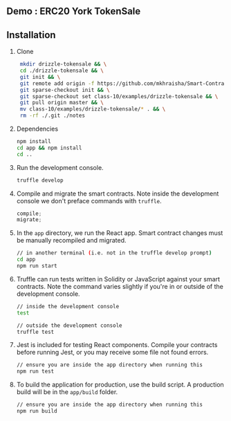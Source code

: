 ## Demo : ERC20 York TokenSale

## Installation

1. Clone

   ```bash
    mkdir drizzle-tokensale && \
    cd ./drizzle-tokensale && \
    git init && \
    git remote add origin -f https://github.com/mkhraisha/Smart-Contracts-And-Decentralized-Applications.git && \
    git sparse-checkout init && \
    git sparse-checkout set class-10/examples/drizzle-tokensale && \
    git pull origin master && \
    mv class-10/examples/drizzle-tokensale/* . && \
    rm -rf ./.git ./notes
   ```

2. Dependencies

   ```bash
   npm install
   cd app && npm install
   cd ..
   ```

3. Run the development console.

   ```bash
   truffle develop
   ```

4. Compile and migrate the smart contracts. Note inside the development console we don't preface commands with `truffle`.

   ```javascript
   compile;
   migrate;
   ```

5. In the `app` directory, we run the React app. Smart contract changes must be manually recompiled and migrated.

   ```bash
   // in another terminal (i.e. not in the truffle develop prompt)
   cd app
   npm run start
   ```

6. Truffle can run tests written in Solidity or JavaScript against your smart contracts. Note the command varies slightly if you're in or outside of the development console.

   ```bash
   // inside the development console
   test

   // outside the development console
   truffle test
   ```

7. Jest is included for testing React components. Compile your contracts before running Jest, or you may receive some file not found errors.

   ```bash
   // ensure you are inside the app directory when running this
   npm run test
   ```

8. To build the application for production, use the build script. A production build will be in the `app/build` folder.
   ```bash
   // ensure you are inside the app directory when running this
   npm run build
   ```

